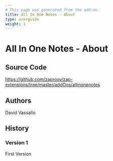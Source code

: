 ```yaml
---
# This page was generated from the add-on.
title: All In One Notes - About
type: userguide
weight: 1
---
```


# All In One Notes - About

## Source Code

<https://github.com/zaproxy/zap-extensions/tree/master/addOns/allinonenotes>

## Authors

David Vassallo

## History

### Version 1

First Version
